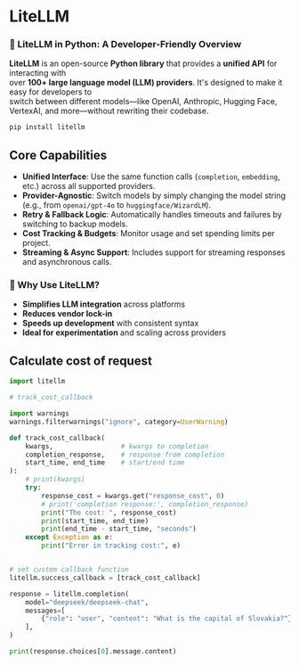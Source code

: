 # LiteLLM


### 🐍 LiteLLM in Python: A Developer-Friendly Overview

**LiteLLM** is an open-source **Python library** that provides a **unified API** for interacting with  
over **100+ large language model (LLM) providers**. It's designed to make it easy for developers to  
switch between different models—like OpenAI, Anthropic, Hugging Face, VertexAI, and more—without rewriting their codebase.

```bash
pip install litellm
```
## Core Capabilities

- **Unified Interface**: Use the same function calls (`completion`, `embedding`, etc.) across all supported providers.
- **Provider-Agnostic**: Switch models by simply changing the model string (e.g., from `openai/gpt-4o` to `huggingface/WizardLM`).
- **Retry & Fallback Logic**: Automatically handles timeouts and failures by switching to backup models.
- **Cost Tracking & Budgets**: Monitor usage and set spending limits per project.
- **Streaming & Async Support**: Includes support for streaming responses and asynchronous calls.





### 🧠 Why Use LiteLLM?

- **Simplifies LLM integration** across platforms
- **Reduces vendor lock-in**
- **Speeds up development** with consistent syntax
- **Ideal for experimentation** and scaling across providers




## Calculate cost of request

```python
import litellm

# track_cost_callback

import warnings
warnings.filterwarnings("ignore", category=UserWarning)

def track_cost_callback(
    kwargs,                 # kwargs to completion
    completion_response,    # response from completion
    start_time, end_time    # start/end time
):
    # print(kwargs)
    try:
        response_cost = kwargs.get("response_cost", 0)
        # print('completion response:', completion_response)
        print("The cost: ", response_cost)
        print(start_time, end_time)
        print(end_time - start_time, "seconds")
    except Exception as e:
        print("Error in tracking cost:", e)


# set custom callback function
litellm.success_callback = [track_cost_callback]

response = litellm.completion(
    model="deepseek/deepseek-chat",
    messages=[
        {"role": "user", "content": "What is the capital of Slovakia?"}
    ],
)

print(response.choices[0].message.content)
```
